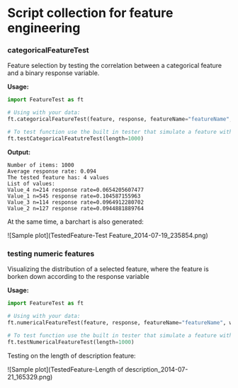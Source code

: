 # Script collection for feature engineering


### categoricalFeatureTest

Feature selection by testing the correlation between a categorical feature and a binary response variable.

**Usage:**
```Python
import FeatureTest as ft

# Using with your data:
ft.categoricalFeatureTest(feature, response, featureName="featureName", writeFile=True)

# To test function use the built in tester that simulate a feature with 4 values
ft.testCategoricalFeatutreTest(length=1000)

```

**Output:**
```
Number of items: 1000
Average response rate: 0.094
The tested feature has: 4 values
List of values:
Value_4 n=214 response rate=0.0654205607477
Value_1 n=545 response rate=0.104587155963
Value_3 n=114 response rate=0.0964912280702
Value_2 n=127 response rate=0.0944881889764

```

At the same time, a barchart is also generated:

![Sample plot](TestedFeature-Test Feature_2014-07-19_235854.png)


### testing numeric features

Visualizing the distribution of a selected feature, where the feature is borken down according to the response variable

**Usage:**
```Python
import FeatureTest as ft

# Using with your data:
ft.numericalFeatureTest(feature, response, featureName="featureName", writeFile=True)

# To test function use the built in tester that simulate a feature with 4 values
ft.testNumericalFeatureTest(length=1000)

```

Testing on the length of description feature:

![Sample plot](TestedFeature-Length of description_2014-07-21_165329.png)
